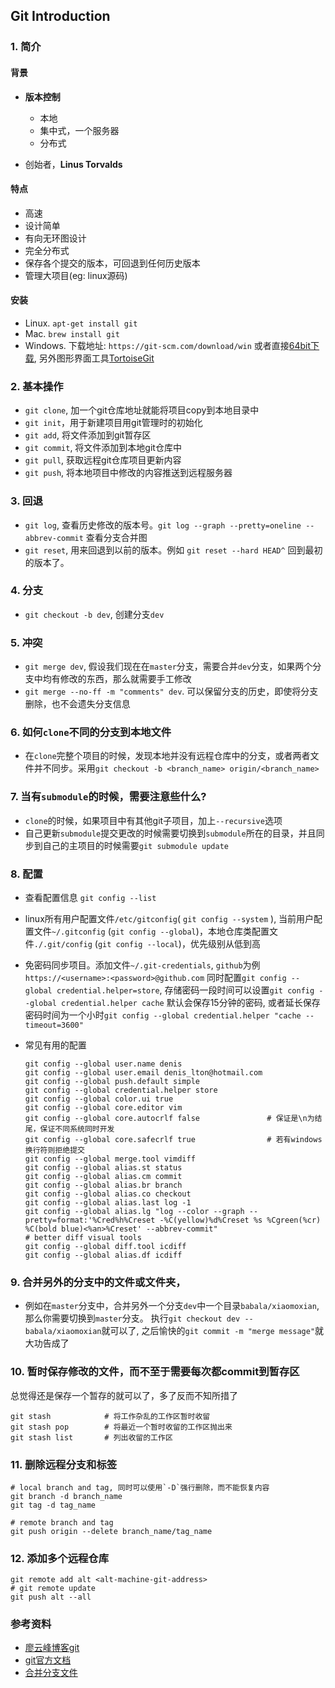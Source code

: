 ## Git Introduction

### 1. 简介

#### 背景

  + **版本控制**

    + 本地
    + 集中式，一个服务器
    + 分布式

  + 创始者，**Linus Torvalds**

#### 特点

  + 高速
  + 设计简单
  + 有向无环图设计
  + 完全分布式
  + 保存各个提交的版本，可回退到任何历史版本
  + 管理大项目(eg: linux源码)

#### 安装

  + Linux. `apt-get install git`
  + Mac. `brew install git`
  + Windows. 下载地址: `https://git-scm.com/download/win` 或者直接[64bit下载][git_exe_link], 另外图形界面工具[TortoiseGit][tortoisegit]

### 2. 基本操作

  + `git clone`, 加一个git仓库地址就能将项目copy到本地目录中
  + `git init`，用于新建项目用git管理时的初始化
  + `git add`, 将文件添加到git暂存区
  + `git commit`, 将文件添加到本地git仓库中
  + `git pull`, 获取远程git仓库项目更新内容
  + `git push`, 将本地项目中修改的内容推送到远程服务器

### 3. 回退

  + `git log`, 查看历史修改的版本号。`git log --graph --pretty=oneline --abbrev-commit` 查看分支合并图
  + `git reset`, 用来回退到以前的版本。例如 `git reset --hard HEAD^` 回到最初的版本了。

### 4. 分支

  + `git checkout -b dev`, 创建分支`dev`

### 5. 冲突

  + `git merge dev`, 假设我们现在在`master`分支，需要合并`dev`分支，如果两个分支中均有修改的东西，那么就需要手工修改
  + `git merge --no-ff -m "comments" dev`. 可以保留分支的历史，即使将分支删除，也不会遗失分支信息

### 6. 如何`clone`不同的分支到本地文件

  + 在`clone`完整个项目的时候，发现本地并没有远程仓库中的分支，或者两者文件并不同步。采用`git checkout -b <branch_name> origin/<branch_name>`

### 7. 当有`submodule`的时候，需要注意些什么?

  + `clone`的时候，如果项目中有其他git子项目，加上`--recursive`选项
  + 自己更新`submodule`提交更改的时候需要切换到`submodule`所在的目录，并且同步到自己的主项目的时候需要`git submodule update`

### 8. 配置

  + 查看配置信息 `git config --list`
  + linux所有用户配置文件`/etc/gitconfig`( `git config --system` ), 当前用户配置文件`~/.gitconfig` (`git config --global`)，本地仓库类配置文件`./.git/config` (`git config --local`)，优先级别从低到高
  + 免密码同步项目。添加文件`~/.git-credentials`, `github`为例 `https://<username>:<password>@github.com` 同时配置`git config --global credential.helper=store`, 存储密码一段时间可以设置`git config --global credential.helper cache` 默认会保存15分钟的密码, 或者延长保存密码时间为一个小时`git config --global credential.helper "cache --timeout=3600"`
  + 常见有用的配置

      ```
      git config --global user.name denis
      git config --global user.email denis_lton@hotmail.com
      git config --global push.default simple
      git config --global credential.helper store
      git config --global color.ui true
      git config --global core.editor vim
      git config --global core.autocrlf false               # 保证是\n为结尾，保证不同系统同时开发
      git config --global core.safecrlf true                # 若有windows换行符则拒绝提交
      git config --global merge.tool vimdiff
      git config --global alias.st status
      git config --global alias.cm commit
      git config --global alias.br branch
      git config --global alias.co checkout
      git config --global alias.last log -1
      git config --global alias.lg "log --color --graph --pretty=format:'%Cred%h%Creset -%C(yellow)%d%Creset %s %Cgreen(%cr) %C(bold blue)<%an>%Creset' --abbrev-commit"
      # better diff visual tools
      git config --global diff.tool icdiff
      git config --global alias.df icdiff
      ```

### 9. 合并另外的分支中的文件或文件夹，


  + 例如在`master`分支中，合并另外一个分支`dev`中一个目录`babala/xiaomoxian`, 那么你需要切换到`master`分支。 执行`git checkout dev -- babala/xiaomoxian`就可以了, 之后愉快的`git commit -m "merge message"`就大功告成了

### 10. 暂时保存修改的文件，而不至于需要每次都commit到暂存区

总觉得还是保存一个暂存的就可以了，多了反而不知所措了

```
git stash            # 将工作杂乱的工作区暂时收留
git stash pop        # 将最近一个暂时收留的工作区抛出来
git stash list       # 列出收留的工作区
```

### 11. 删除远程分支和标签

```
# local branch and tag, 同时可以使用`-D`强行删除，而不能恢复内容
git branch -d branch_name
git tag -d tag_name

# remote branch and tag
git push origin --delete branch_name/tag_name
```

### 12. 添加多个远程仓库

```
git remote add alt <alt-machine-git-address>
# git remote update
git push alt --all
```

### 参考资料

  + [廖云峰博客git][1]
  + [git官方文档][2]
  + [合并分支文件][3]


[1]: http://www.liaoxuefeng.com/wiki/0013739516305929606dd18361248578c67b8067c8c017b000
[2]: https://git-scm.com/documentation
[3]: https://ar.al/2891/
[git_exe_link]: https://github.com/git-for-windows/git/releases/download/v2.8.1.windows.1/Git-2.8.1-64-bit.exe
[tortoisegit]: https://tortoisegit.org/
